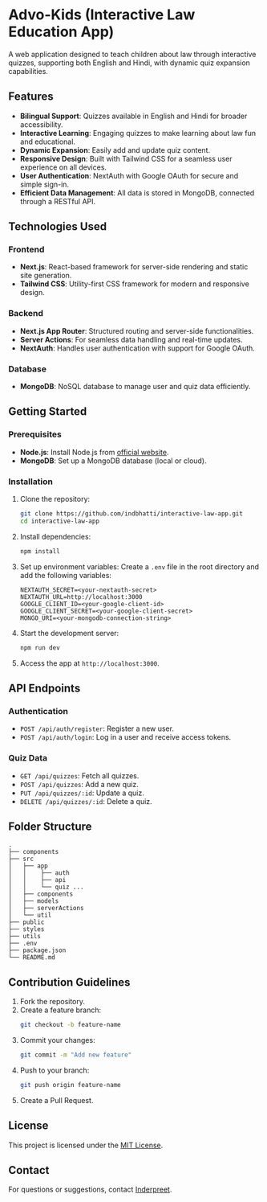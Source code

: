 # Advo-Kids (Interactive Law Education App)

A web application designed to teach children about law through interactive quizzes, supporting both English and Hindi, with dynamic quiz expansion capabilities.

## Features

- **Bilingual Support**: Quizzes available in English and Hindi for broader accessibility.
- **Interactive Learning**: Engaging quizzes to make learning about law fun and educational.
- **Dynamic Expansion**: Easily add and update quiz content.
- **Responsive Design**: Built with Tailwind CSS for a seamless user experience on all devices.
- **User Authentication**: NextAuth with Google OAuth for secure and simple sign-in.
- **Efficient Data Management**: All data is stored in MongoDB, connected through a RESTful API.

## Technologies Used

### Frontend

- **Next.js**: React-based framework for server-side rendering and static site generation.
- **Tailwind CSS**: Utility-first CSS framework for modern and responsive design.

### Backend

- **Next.js App Router**: Structured routing and server-side functionalities.
- **Server Actions**: For seamless data handling and real-time updates.
- **NextAuth**: Handles user authentication with support for Google OAuth.

### Database

- **MongoDB**: NoSQL database to manage user and quiz data efficiently.

## Getting Started

### Prerequisites

- **Node.js**: Install Node.js from [official website](https://nodejs.org/).
- **MongoDB**: Set up a MongoDB database (local or cloud).

### Installation

1. Clone the repository:

   ```bash
   git clone https://github.com/indbhatti/interactive-law-app.git
   cd interactive-law-app
   ```

2. Install dependencies:

   ```bash
   npm install
   ```

3. Set up environment variables:
   Create a `.env` file in the root directory and add the following variables:

   ```env
   NEXTAUTH_SECRET=<your-nextauth-secret>
   NEXTAUTH_URL=http://localhost:3000
   GOOGLE_CLIENT_ID=<your-google-client-id>
   GOOGLE_CLIENT_SECRET=<your-google-client-secret>
   MONGO_URI=<your-mongodb-connection-string>
   ```

4. Start the development server:

   ```bash
   npm run dev
   ```

5. Access the app at `http://localhost:3000`.

## API Endpoints

### Authentication

- `POST /api/auth/register`: Register a new user.
- `POST /api/auth/login`: Log in a user and receive access tokens.

### Quiz Data

- `GET /api/quizzes`: Fetch all quizzes.
- `POST /api/quizzes`: Add a new quiz.
- `PUT /api/quizzes/:id`: Update a quiz.
- `DELETE /api/quizzes/:id`: Delete a quiz.

## Folder Structure

```
.
├── components
├── src
│   ├── app
│   │    ├── auth
│   │    ├── api
│   │    └── quiz ...
│   ├── components
│   ├── models
│   ├── serverActions
│   └── util
├── public
├── styles
├── utils
├── .env
├── package.json
└── README.md
```

## Contribution Guidelines

1. Fork the repository.
2. Create a feature branch:
   ```bash
   git checkout -b feature-name
   ```
3. Commit your changes:
   ```bash
   git commit -m "Add new feature"
   ```
4. Push to your branch:
   ```bash
   git push origin feature-name
   ```
5. Create a Pull Request.

## License

This project is licensed under the [MIT License](LICENSE).

## Contact

For questions or suggestions, contact [Inderpreet](mailto:inderprbhatti@gmail.com).
